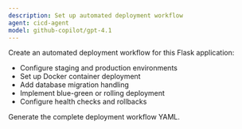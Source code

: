 ```yaml
---
description: Set up automated deployment workflow
agent: cicd-agent
model: github-copilot/gpt-4.1
---
```

Create an automated deployment workflow for this Flask application:
- Configure staging and production environments
- Set up Docker container deployment
- Add database migration handling
- Implement blue-green or rolling deployment
- Configure health checks and rollbacks

Generate the complete deployment workflow YAML.
